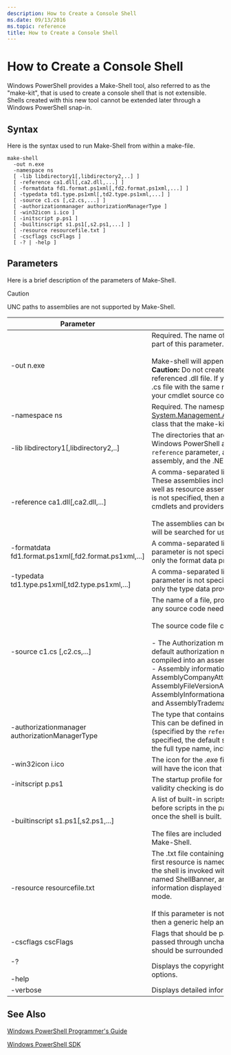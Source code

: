 ```yaml
---
description: How to Create a Console Shell
ms.date: 09/13/2016
ms.topic: reference
title: How to Create a Console Shell
---
```

# How to Create a Console Shell

Windows PowerShell provides a Make-Shell tool, also referred to as the "make-kit", that is used to create a console shell that is not extensible. Shells created with this new tool cannot be extended later through a Windows PowerShell snap-in.

## Syntax

Here is the syntax used to run Make-Shell from within a make-file.

```
make-shell
  -out n.exe
  -namespace ns
  [ -lib libdirectory1[,libdirectory2,..] ]
  [ -reference ca1.dll[,ca2.dll,...] ]
  [ -formatdata fd1.format.ps1xml[,fd2.format.ps1xml,...] ]
  [ -typedata td1.type.ps1xml[,td2.type.ps1xml,...] ]
  [ -source c1.cs [,c2.cs,...] ]
  [ -authorizationmanager authorizationManagerType ]
  [ -win32icon i.ico ]
  [ -initscript p.ps1 ]
  [ -builtinscript s1.ps1[,s2.ps1,...] ]
  [ -resource resourcefile.txt ]
  [ -cscflags cscFlags ]
  [ -? | -help ]
```

## Parameters

Here is a brief description of the parameters of Make-Shell.

> [!CAUTION]
> UNC paths to assemblies are not supported by Make-Shell.

|Parameter|Description|
|---------------|-----------------|
|-out n.exe|Required. The name of the shell to produce. The path is specified as part of this parameter.<br /><br /> Make-shell will append ".exe" to this value if it is not specified. **Caution:**  Do not create an output file with the same name as the referenced .dll file. If you attempt this, the Make-Shell tool creates a .cs file with the same name, which will overwrite the .cs file that has your cmdlet source code.|
|-namespace ns|Required. The namespace to use for the derived [System.Management.Automation.Runspaces.Runspaceconfiguration](/dotnet/api/System.Management.Automation.Runspaces.RunspaceConfiguration) class that the make-kit generates and compiles.|
|-lib libdirectory1[,libdirectory2,..]|The directories that are searched for .NET assemblies, including the Windows PowerShell assemblies, assemblies specified by the `reference` parameter, assemblies indirectly referenced by another assembly, and the .NET system assemblies.|
|-reference ca1.dll[,ca2.dll,...]|A comma-separated list of the assemblies to include in the shell. These assemblies  includes all cmdlet and provider assemblies, as well as resource assemblies that should be loaded. If this parameter is not specified, then a shell is produced that contains only the core cmdlets and providers provided by Windows PowerShell.<br /><br /> The assemblies can be specified using their full path, otherwise they will be searched for using the path specified by the `lib` parameter.|
|-formatdata fd1.format.ps1xml[,fd2.format.ps1xml,...]|A comma-separated list of format data to include in the shell. If this parameter is not specified, then a shell is produced that contains only the format data provided by Windows PowerShell.|
|-typedata td1.type.ps1xml[,td2.type.ps1xml,...]|A comma-separated list of type data to include in the shell. If this parameter is not specified, then a shell is produced that contains only the type data provided by Windows PowerShell.|
|-source c1.cs [,c2.cs,...]|The name of a file, provided by the shell developer, that contains any source code needed to build the shell.<br /><br /> The source code file can contain any of the following source code:<br /><br /> -   The Authorization manager implementation that overrides the default authorization manager. (This could also be supplied compiled into an assembly.)<br />-   Assembly informational attribute declarations: such as the AssemblyCompanyAttribute, AssemblyCopyrightAttribute, AssemblyFileVersionAttribute, AssemblyInformationalVersionAttribute, AssemblyProductAttribute, and AssemblyTrademarkAttribute.|
|-authorizationmanager authorizationManagerType|The type that contains the authorization manager implementation. This can be defined in source code, or compiled into an assembly (specified by the `reference` parameter). If this parameter is not specified, the default security manager is used. The value should be the full type name, including namespaces.|
|-win32icon i.ico|The icon for the .exe file for the shell. If not specified, then the shell will have the icon that the c# compiler includes (if any).|
|-initscript p.ps1|The startup profile for the shell. The file is included "as-is"; no validity checking is done by Make-Shell.|
|-builtinscript s1.ps1[,s2.ps1,...]|A list of built-in scripts for the shell. These scripts are discovered before scripts in the path, and their contents cannot be changed once the shell is built.<br /><br /> The files are included "as-is"; no validity checking is done by Make-Shell.|
|-resource resourcefile.txt|The .txt file containing help and banner resources for the shell. The first resource is named ShellHelp, and contains the text displayed if the shell is invoked with the `help` parameter. The second resource is named ShellBanner, and it contains the text and copyright information displayed when the shell is launched in interactive mode.<br /><br /> If this parameter is not provided, or these resources are not present, then a generic help and banner are used.|
|-cscflags cscFlags|Flags that should be passed to the C# compiler (csc.exe). These are passed through unchanged. If this parameter includes spaces, it should be surrounded in double-quotes.|
|-?<br /><br /> -help|Displays the copyright message and Make-Shell command line options.|
|-verbose|Displays detailed information while the shell is being created.|

## See Also

[Windows PowerShell Programmer's Guide](./windows-powershell-programmer-s-guide.md)

[Windows PowerShell SDK](../windows-powershell-reference.md)
